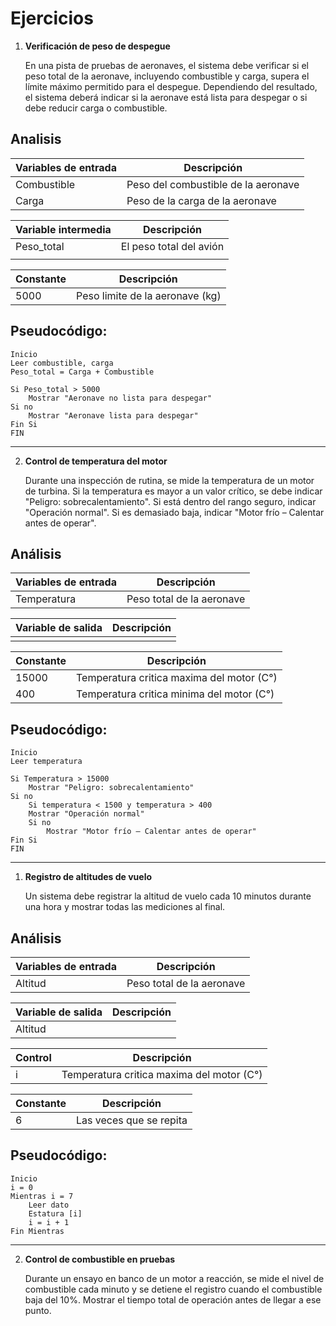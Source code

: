 # Ejercicios

1. **Verificación de peso de despegue**
    
    En una pista de pruebas de aeronaves, el sistema debe verificar si el peso total de la aeronave, incluyendo combustible y carga, supera el límite máximo permitido para el despegue. Dependiendo del resultado, el sistema deberá indicar si la aeronave está lista para despegar o si debe reducir carga o combustible.
    
## Analisis

| Variables de entrada| Descripción |
|---------------------|-------------|
| Combustible | Peso del combustible de la aeronave |
| Carga | Peso de la carga de la aeronave |

| Variable intermedia | Descripción |
|--------------------|-------------|
| Peso_total | El peso total del avión |
|  |  |

| Constante | Descripción |
|--------------------|-------------|
| 5000 | Peso limite de la aeronave (kg)|


## Pseudocódigo:
```
Inicio
Leer combustible, carga
Peso_total = Carga + Combustible

Si Peso_total > 5000
    Mostrar "Aeronave no lista para despegar"
Si no
    Mostrar "Aeronave lista para despegar"
Fin Si
FIN

```
---

2. **Control de temperatura del motor**
    
    Durante una inspección de rutina, se mide la temperatura de un motor de turbina. Si la temperatura es mayor a un valor crítico, se debe indicar "Peligro: sobrecalentamiento". Si está dentro del rango seguro, indicar "Operación normal". Si es demasiado baja, indicar "Motor frío – Calentar antes de operar".

## Análisis
 
 | Variables de entrada| Descripción |
|---------------------|-------------|
| Temperatura |  Peso total de la aeronave |

| Variable de salida | Descripción |
|--------------------|-------------|
|  |  |

| Constante | Descripción |
|--------------------|-------------|
| 15000 | Temperatura critica maxima del motor (C°)|
| 400 | Temperatura critica minima del motor (C°)|

## Pseudocódigo:
```
Inicio
Leer temperatura

Si Temperatura > 15000
    Mostrar "Peligro: sobrecalentamiento"
Si no
    Si temperatura < 1500 y temperatura > 400
    Mostrar "Operación normal"
    Si no
        Mostrar "Motor frío – Calentar antes de operar"
Fin Si
FIN
```

---

1. **Registro de altitudes de vuelo**
    
    Un sistema debe registrar la altitud de vuelo cada 10 minutos durante una hora y mostrar todas las mediciones al final.

## Análisis
 
| Variables de entrada| Descripción |
|---------------------|-------------|
| Altitud | Peso total de la aeronave |

| Variable de salida | Descripción |
|--------------------|-------------|
| Altitud |  |

| Control | Descripción |
|--------------------|-------------|
| i | Temperatura critica maxima del motor (C°)|

| Constante | Descripción |
|--------------------|-------------|
| 6 | Las veces que se repita  |


## Pseudocódigo:

```
Inicio
i = 0
Mientras i = 7
    Leer dato
    Estatura [i]
    i = i + 1
Fin Mientras
```
---

2. **Control de combustible en pruebas**
    
    Durante un ensayo en banco de un motor a reacción, se mide el nivel de combustible cada minuto y se detiene el registro cuando el combustible baja del 10%. Mostrar el tiempo total de operación antes de llegar a ese punto.